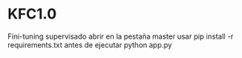 # KFC1.0
Fini-tuning supervisado
abrir en la pestaña master
usar pip install -r requirements.txt antes de ejecutar python app.py
